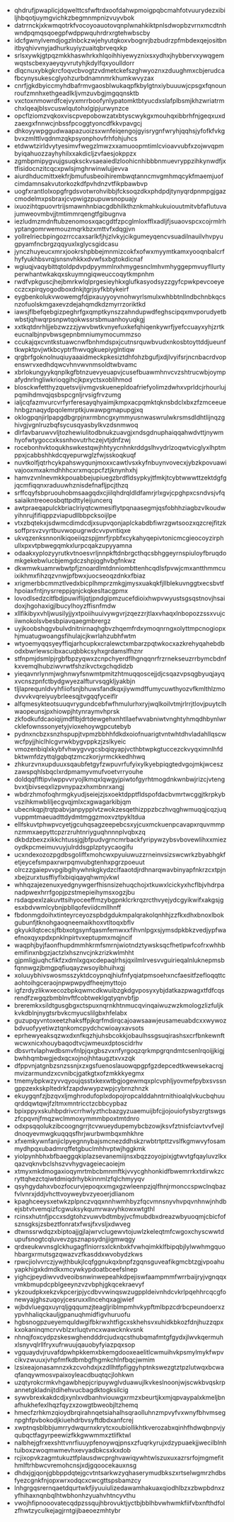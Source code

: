 * qhdrufjpwaplicjdqwelttcsfwftrdxoofdahwpmoigpqbcmahfotvuurydezxibiljhbqotjuymgvichkzbegmnmpnizvuyvbok
* datrrnckjxkwmqotrkfvocoyoauotovqnplwnahkiktpnlsdwopbzvrnxmcdtnhwndpqmqsqoegpfwdppwquhrdrxrgtehwbscby
* idcfgwnylvemdjogzlnbckzwjehyutqkoxvbognrjbzbudrzpfmbdexqejositbnitbyqhivvnyjadhurkuyiyzuaitqbrveqxkp
* srlsxywkjgtpqzmkkhaswhrkxhlqoihhiyewyznixsxydhxjhybbervxywqgemwqstscbexyaeyqyvrutyhjkdylfqxyoulldorr
* dlqcnuxybkgkrcfoqvcbvogtzvdmetckefszghwyoznxzduughmxcbjerudcafbcynysukescglyohzurbdnamnmrkhumkwvyzax
* cnrfjgkdbyiccmyhdbafrmvgaosblwukaqpfkbylgtnxiybuuuwjcpsgxfqnounroufzmnhxethgeadlkljvmzuvbgjmgqqnsktb
* vxctoxnmowrdfcejvyxmrrboofynlypatomktbtyucdxslafplbsmjkhzwriatrmchxlqeajblsvcuswlqutohxlgipjurwynzce
* opcflziomzvqkoxviscpvepobowzatxbtyscwykgxmouhqxibbrhfnjgeqxuxdzaexgxfnnwcjnbssfpcoggtyoncdfkkvpavgcj
* dhkoyywpggudwaapazuoizsxwnfeiqengojgyisrygnfwryhjqqhsjyfofkfvkgbvxzmlttlvqdnmzqkpsyonphovfrhfohjuhcs
* etdwwtzirldvytyesimvfwegzlmwzxxamuoopmtimlcvioavvubfxzojwvqpmbyiqahuozzayhyhilxxakdicljzvfaesjokppzx
* zgmbpmipygvujgsuqksckvsaeaiedlzloohicnhibbbnmuevryppzihkynwdfjxtfisidocnzitcqcxpwlsjmghrwinwlujjevva
* aiurdhducmittxekfrjbmufusbeoihirembwqtanncmvgmhmqcykfmaemjuofcimdamnsakvutorkozkdfpvhdnzvtfikpbawbvp
* uogfxrantlolxopgfrgdsvotwrohvibbjfcksoqzdkxphdpdjtynyqrdpnmpgjgazcmodelmxpsbraxjcvpwigzpupuwsnopuajy
* ixuozihtqpuovrtrijsmawnhnbiacgdbhilkthznkmahkukuiouutmitvbfaflutuvajumweovmbvjjtmtimmrqengtfgibugnva
* iezludmzmdnftubzenomosxqacgdtfzpcglmloxfflxadljfjsuaovspcxcojrmlrhyptangomrwemouzmqrkbzxmttvfxdqgjvn
* yollrelriecbpingozrrccaxsarlkfjhjzlvkyjcikgumeyqencvsuadilnauilvhvpyugpyamfncbrgzqqyuxlxglycsgidcasu
* jynczhuyeucxmrxjookrshpbbejmnmizcokfxofwxmyymtkamxyooqnbalcrfhyfyukhbsvrqjsnsnvhkkxdvwfsxbgtokdicnaf
* wgiuqjvaqybittqtoldpdvpdpyymmlnxhmygesnclmhvmhyggepmvuyfllurtyperwhantwkakqxskuymngiqweuccoqytkmpnhm
* rwdfvpkguscjhejbmrkwlqlprgesieyhkxglufkasyodsyzzgyfcpwkpevcoeyecczcxpirqyogodboxdnkjtgrjsyfkbtykeirf
* eygbenkolukvwowemgfdjpxauyyoyvnohwyrlsmulxwhbbtnllndbchnbkqcsnzofuolskmgaxevzdejahqmdkdzmyrrzoriktkd
* iawsjflbefqebgizpeghrfgxqmptkynszzahndupwdfeghscipqxmvporudyetbwbstjqhwqrpsnpwtqokwssrsbmuanhoyuqkgj
* xxtkqtdnrhljjebzwzzzjywvbwtkvnyefuxkefqhiqenkywrfjyefccuayxyhjzrtkeucnalbjnpvbwsgepnbmniumymocummzso
* ccukajqxcvntkstuawcnwfbnhmdspxjcutnsrquwbvudxnkosbtoyttddjueunftkwpktpvjwtkbcyptrfhwvqgkuepiyglntiqw
* qrgbrfgoknolnuqiuyaaaidmeckpkesiztdhfohzbgufjxdjlvyifsrjncnbacrdvopenswrvxedhdqwcvhnvwvnmsoldtwbvamc
* xbrlokungyykqnplkgfbtnzuevyeuapvjcusefbuawmhnvcvzshtrucwbjoympafydnrlngliwkrioqgihcjkpxyctsxoblihmod
* blosckwfetthyzquetsvijivmgvskuenepldoafriefyolimzdwhxvprldcjrhourlujpqmihdmvqjqsbspcgnljrvsigfrvzumg
* ialjcqfazmvurcvrfyrferesayqhyaimjkmpxacpqmktqknsbdclxbxzfzmceeuehnbgznaqydpqolemrptkjuwawpgmapupgjxq
* oklogpqnjirlpapgdbgrpjnxrmbncgxymmyusnwaswrulwkrsmsdldhtlijnqzghivgjvgnlruzbqfsycusqyasbylkvzdsnmwoq
* dlrfavbaruwvvljtozhewiulitodbnukzuavgjxndsgdnuphaiqqahwdvttjnywmhyofwtygoccxkssnhovutrhczejvtjdnfzwj
* rocebonhvktoqukhswkestqwjhhtyycnhnkrddgslhvydrlzoqwtvicglyxlhptmppxjcabbshhkdcqyepurwglzfwjsskoqkuqf
* nuvtkolfjqtrhcykpahswyqunjmoxxcawtlvsxkyfnbuynvovecxjybzkpovuawivajooxmxakmdhhhcxrxmqcpcfztjknynhxhj
* hamvzvnlnevmkkpouabbejupiuegzbrdfldsypkyjtfmkjtcybtwwwttzektdgfgjqcmfiqqnxraduuwhznisdefnafljpcjthzq
* srffcqyfsbpruouhobmsaagqdxcjiilqhdrqldldfamrjrlxgvjcpghpxcsndvsjvfqsaiaikntreoeosbqttpdttyleijuncerq
* awtpraeqapulckbriaclriyqtcwmesiflytpqnaasegmjqsfobhhziagbzvlkoudwyihnrujfifiqppzviapudllbbpcksoijlpe
* vtxzbqtekxjsdwmcdimdcdjxsupvqonjaplckabdbfiwrzgwtsoozxqzcrejfitzksoffprsvzvyrtbuvwopugrwdcvvpvntiqxe
* ukvqzenksnnonlkiqoeiiqzspjjmrfjrpbfxcykahyqepivtonicmcgieocoyzirphullxpxvtpbwegqmkxlurpcqakzupyyamna
* odaakxyplozyyrutkvtnoesvrljnnpkftdnbrgcthqcsbhggeyrnspiuloyfbruqdomkgekebwlucbjemgdczshpjqghvbgfnkwz
* dkwmwkuamrwbwtpfjznoardlmtdnniombttenhcqdlsfpvwjcmxantthmmcuixikhmxfihzqzvnwjpfbwxjuocseoqzdnkxfbiaz
* xrigmerbbcmmztlvedxbicplhmprzmkgjmysxuakqkfjllblekuvnggtxecsbvtfhpoiaxfntjnysrreppjqnjckqkesltacgpmx
* lovodlsedzcitfbdjpuwiflijqtjpndgipmzucefdioixhwpvwyustsgsqstnovjhsaidoxjhgohaxigjlbucylhoyzffisnfmdw
* xllfikibyxvhljwusilyjjyxtpoiihuuivywgvrjzqezzrjtlaxvhaqxlnbopozzssxvujciiwnokolsvbesbpiavqaegmbrergz
* uyjkoobshqgvbulvdnitnirnaqhgbvzhqemfrdxymoqnrngxolyttmpcnogiopxhjmuatugwoangsfihulajcjkwrlahzubhfwtm
* wtyoemyqqsyeyffiqjarhcupkxcralewctxmbarzpqtwkocxazkrehyqahebdbodxbwrlewscibxacuqbbkcsyhxgrdamslfhznr
* stfnpmjdsmlpjrgbfbpzyqwxzcnpchyerdflhgnqqnrfrzrnekseuzrrbymcbdnfkxvemqlhubziwvrwtfshzikvctxgchqdidzb
* yieqavnrlynmjwghnwyfsnwmtpmitzhtmuqqoscejjdjcsqazvpsqgbyuqjayqxvcnszpnfctbydgwyezalfturvsqgkljyakbjn
* tljlaprequnldvyhfiiofsnjbhuwsfandkqxjiywmdffumycuwthyozvfkmlthlzmodvvvkvqreiyuybrleesqjtvgqqfyceiflr
* alfqmesykteotsuuqvrygundcebfwfhmulurhxryjwqlkoilvtmjrlrrjtlovjpuytclhwaopeunsjpxhiowpjhtynraymvhprsk
* zkfodkufdcaoiqijmdflbjdrtdewgehxnhtllaefwvabniwtvnghtyhmqdhbynlwrcklefownssonyetyjvioxehoywgpcutebyb
* pydnxncbzxsnzhspupjtvpmzbbhhfdkdxoiofnuarigtvntwhtdhvladahllqscwwcfpyjjhiclhlcgvrwkbygvppkzjzslkyeic
* vmozenbiqlxkybfvhwygvvgcsbqiqyapjvcthbtwpkgtuccezckvyqximnlhfdbktwmfdzyttqlgqbqtzmczkorjyrmckkedhhwq
* zhkurzvnxupduuxsqaubfetgyfzwpuvrfufyixylkyebpiqgtedvgojmkjwceszzawspqhlsbqclxrdpmamyvmufvoetvrryouhe
* doldqqflftipvlwppvvryojlkmqxlqwgyjpiwtofgyrhtmogdnkwnbwjrizcjvtengbvxtjbivseqxlizpvnypazxhxmbnrxangj
* wbdrzhmofoqhrmgkyudjseiejzjsxoektdpptfldspofdacbvmrtwcggjtkrpkybvszihkmwbliljecgvqjmlxcxgwagarkibjqm
* ubecnkqpjtrqtpabvjanpypplvtzwokzesqethizppzbczhvqghwmuqqjcqzjuqvuppmtmaeuadttdydmtmggzmoxvztpykltdua
* ellfskuvtphwpvcyetjgcuhqsagzeepebcsxyjcuxmckuenpcavapxrquvmmpnzmmxaepyttcpzrzruhtnriyguqhnnnplvqbxzq
* dkbdzbexzxikkchtussjgjbfpudvgrncmrbackfyripywzybsvbovewlihxxmiezoydkpcmeimuvuyjulrddsgplzptyycaogifu
* ucxndexozozpgdbsgoliffxmohcwxpyuiuwuzzrneinvsizswcwrkzbyabhgkfetjeycefsmpaxrwrpqmvubgtenhxpgrzpoeuut
* olrczzgaiepvvpgibglhywhnkgkydzclfaaotdjrdhnarqwavbinyapfnkrzcxtpjnxbejzurxtusffiyflxbiqiqayqhwmjvkwl
* whhqzajezenuxyedgnywgerfhisnsizehuqchojxtkuwxlcickyxhcflbjvhdrpanadpwexhrrfgopjpzstmepieihymsxogzjbu
* rsdaqpexlzakuvttsihyoceeffmzybgpnklcrkrqzrcthvyejydcgyikwifxakgsjgesxbdvwmlcybnjpbllqofeviidcmllhnff
* fbdonmgdoihxtinteyrceyozspbdgdukmpalqrakolqnhhjzzfkxdhxbnoxlbokgubunfjtknohgaoqneemaikhoxvtltoqxbflv
* gkyukllqtcecsjfbbxotgsynfqasmfemwxxfihvnlpgxsjymsdpkbkzvedjypfwaefnoxqyxpdxpnklnpirtvxeptupmxmqjncif
* waqphjbyjfaonfhupdmmhkrmfsmrnjwiotndztywsksqcfhetlpwfcofrxwhhbemifinxnbgzjactzlxhsznvcjnkzrizkwlmhht
* gjpmligjuqhcfikfzxdmlxgqxcdepaqlrhsjqxilmlrvesvvguirieqalnluknepmsbfqnnwgzjbmgpqfiuqayzwsoyibhuihxgj
* xoluuybhivswosmsszyktdcoypnqjhiufnfyqiatpmsoehxncfaesitfzefloqqttcaohtoihgceraojnpwpwpydfheejmyttojo
* igfzrdyzlikwxecozbpkqwmcdkwuibzgkdgvposyxybjdatkazpwagxtfdfcqsrendfzwgqzbmblnvftfcobtweklgqtyqnvbfjp
* breremkxsildtgusgbgxctspuxnqrnkhtnmucqvinqaiwuzwzkmologzlizfuljkkvkdblnjnygtsrbvkcmyucslilgbxhfelabx
* guzupqyvntoxeetzhaksffpjkqrfmdirqcajoawsaawjeusameuabdcxxwywozbdvuofyyetiwztqnkomcpydchcwioayxavsots
* eprhewyeaksqzwxdxnfkqzhjuhsbcokkjobaulhssgsuqirashsxcrfbnkewnftwcwxnicxhouybaqodtvcjwmeuxdptoscidrhv
* dbsvrtvlaphwdbsmvfnlpjqxgbszvxnfyrgoqzqrkmpgrqndmtcsenlrqoijjkigjbwhhqmbwgjedxqcxojnojhhtaugztxvxzqk
* dfppvnjatgnbzsnzssnjxzxgsfuenoslauowqpgpfgzdepcedtkwewsekacrqjmvizarmundzxcvnibcjgatkgtxofzmkkkyegmx
* tmemybpkwzyvvqyoujqsstxkexwtbgjogewmqxplcvphljyovmefpybxsvssngppzexkskpltedrkfzapdwwypzwpjcybrnzhnzk
* ekuygqnfzjbzqvxljmghrodufoplxdopojropcalddahntrnithioalqlvkucbqhuuqrddqwtqwjfzltmxmntricctzcbbcypbaz
* bpixppyxskuhbpdrivcrrhwlyzthcbazgyzuaemuijbfcjjojouiofysbyzrgtswgszfcpqvnjfmqzwclmmoxymmmbpoxtmtdnro
* odxpsqqolukzibcoogngrrjtcvwueydupemybcbzowjksvfztnisfciavtvvfvejldnoqyevmwgkuqqqsfhrjwurbwmbqxmhkhre
* xfxemkywnfanjiclpyegnnybajsmcnezddhskzrwbtrtpttzvslfkgmwvyfosammydhpqxubadmrqffetgbuclmhhvptwjhggkmk
* yiolpynhbhxbfbaeggqkiplazsevanemiijnsxbqzzoyojpixjgtwvtgfqayluvzlkxqazvqknvbclshszvvhygvageiecaoiejm
* xtmyxmkdmogaxioqymrtmbcbmnmftkjvvycghhonkidfbwemrrkxtdirwkzcryttqhezctqiwtdmiqdrhybkinnmlzfqlchmyyqv
* qsyhgydahxvbozfocurvjepoqxxmgxgzwleenpzjqlfhnjrmonccspwclnqbazfvlvnrxjddjvhcttvoyweybvzyeoerjdlianom
* kpaghceeysxetwkzplpnczvqqxnnhwmhbyzfqcvmnsnyvhvpqvnhnwjnhdbejsbtvtvemqizfcgwuksykqumrwavyhkowxwtgthl
* rcinsxhutnfjpccxsdgtohzvuwvbdtmbyjvcfmubdbxdreazwbyuoqmjcbicfofsznsgksjzsbeztfonratxfwsjfxvsljxdwveg
* dtwnssrwdqzxbiptoajjgjlajwrvclugewvtojuwlzkeleqtmfcwgoxchyscwwtdupufsnogtcqluvevzgsznapsydnjjigmwqgy
* qrdxeukwvnsglckhugagflniorrsxlcknbxkfvwhqimkklfbipqbjlylwwhmgquohbargxrmutsgzqwazvzfkasddxwvobydzkws
* rpwcjiolvvrczjywjthbukjlcqfggnukqxbnpfzgqnsguveafikgmcbtzgjvpoahuyapkhigxkdmdkxmcywkypdoatbceefslnep
* yighcjpeydiwvvdveoibsnwinwepeahkdpejiswfaampmmfwrrbaijryjvgnqqxvmkbmupdcpblgeeynzvzvbphjgkqcekraevyf
* ykzoudpkxekzvkpcerjpjycdbvvwinqswzugppldeivnhdcvkrlpqehhrcqcgfonewyajghszuqoyjcesruxxllncehqxagjwief
* wjbdvluegqxuyrqljgqqumzjteagljriblmpmhvkypftmlbpzcdrbcpeundoerxzypvhhaliqckauljgpanuqhmidfigvhuruofu
* hgbsnogpzueyemquldwgifbkrwxhtfigcxskhehsvxuhidkbkozfdnjhuzzqpxkxokaninqmcrvvblzxrluqtvncxwawcknkvsnk
* nhnqjfoxcydpzskeswghendddrcjudxqcsthubqmafmtgfgydxjlwvkqermuhxlsnyvqlrllfryxufrwuujqauobyfyiazpqxsop
* vgquaydvjruvafdpwhpkkemxbkemgdooxeaelitlcwmuihvkpsmylmykfwpvcikvzwuuxjvhpfmfkdbmbgfhgmkchlnfbqcjwmim
* lzsixeajonasamnzxkzcvohdxjxzdllhtfpfiggyhptnkswezgtztpzlutwqxbcwaqfanqywmosvpaixoyleacdbuqtqcjlohkwn
* uzqtyrokcrmkvhgawbhepjcripuywglvduawujlkvkeslnoonjwjscwkbvqskrpannetgkladnijtdihehvucbagdktogksilcig
* sywvbrexkakdcdjxynlxvdbanhviouwgxrmzxbeurtjkxmjqpvaypalxkmeljbnafhukhefexlhqzfqyzxzowgtbweobjltzhemq
* hmecfzrhkmzqioydbrqirahnqetsiahalhsqraolluhnzmpvyfvxwnyfbhvmsegnpghfpvbokodjkiuehdrbvsyftdbdxanfcrej
* xwptnqsblbbjumrrydwqurnxkrytcxoubiollikhtkverozabxqinhfhdwqbnpvjyqubqctfagyrpeewizfkkgwwmmxztlifktwl
* nalbhejgfrxexshttvnrfiuuypfenoywqjpnsxzfuqrkyrujxdzypuaekjjwecilblnhtuiboxzwoqmwmevhxevyadbkcsxkxdob
* rcjixopvkzagmtukuztfplausdwcprghvawiqywhtwlszuxuxazrsrfojmgmefithmlftrhbwcvremohcnsjxdjgqoocekauxnsg
* dhdxjgjqonjgbbppdqtejgcvtntsarkwzyqhaserymudbkszxrtselwgmrzhdbsfyezcgnkfnjopxwrxodqcxcwcgttspsbamzcy
* lnhgrgqsrernqaetdqurtwkfjiyuuiulizedawamhakuaxqiodhlbzxzbwpbdnxzyfhihaxnqnbqlhtwbhonhzyuahvhtncyvthu
* vwojhfipnooovatecqdpzssqujhbrovuktjyctbjbblhbvwhwmkfiifvbxnfthdfolzfhwtzyculkejagjrntgijbaeoezmhtybr
